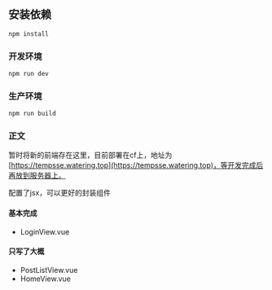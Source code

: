 ## 安装依赖

```sh
npm install
```

### 开发环境

```sh
npm run dev
```

### 生产环境
```sh
npm run build
```

### 正文  
暂时将新的前端存在这里，目前部署在cf上，地址为 [https://tempsse.watering.top](https://tempsse.watering.top)，等开发完成后再放到服务器上。  
  
配置了jsx，可以更好的封装组件

#### 基本完成 
* LoginView.vue 

#### 只写了大概 
* PostListView.vue 
* HomeView.vue 
